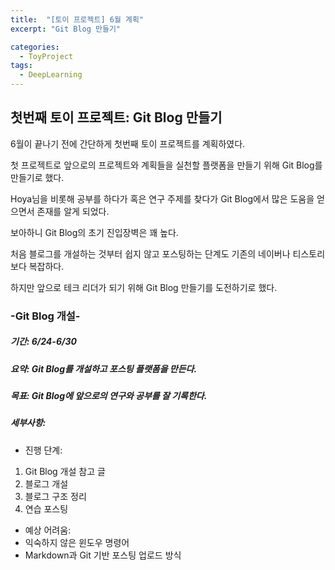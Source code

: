 ```yaml
---
title:  "[토이 프로젝트] 6월 계획"
excerpt: "Git Blog 만들기"

categories:
  - ToyProject
tags:
  - DeepLearning
---
```


## 첫번째 토이 프로젝트: Git Blog 만들기

 6월이 끝나기 전에 간단하게 첫번째 토이 프로젝트를 계획하였다.  

 첫 프로젝트로 앞으로의 프로젝트와 계획들을 실천할 플랫폼을 만들기 위해 Git Blog를 만들기로 했다.  

 Hoya님을 비롯해 공부를 하다가 혹은 연구 주제를 찾다가 Git Blog에서 많은 도움을 얻으면서 존재를 알게 되었다.  

 보아하니 Git Blog의 초기 진입장벽은 꽤 높다.  
 
 처음 블로그를 개설하는 것부터 쉽지 않고 포스팅하는 단계도 기존의 네이버나 티스토리보다 복잡하다.
 
 하지만 앞으로 테크 리더가 되기 위해 Git Blog 만들기를 도전하기로 했다.
 
### -Git Blog 개설-
##### 기간: 6/24-6/30
##### 요약: Git Blog를 개설하고 포스팅 플랫폼을 만든다.
##### 목표: Git Blog에 앞으로의 연구와 공부를 잘 기록한다.
##### 세부사항:  
* 진행 단계:  
1. Git Blog 개설 참고 글
2. 블로그 개설
3. 블로그 구조 정리
4. 연습 포스팅

* 예상 어려움:  
 * 익숙하지 않은 윈도우 명령어
 * Markdown과 Git 기반 포스팅 업로드 방식


